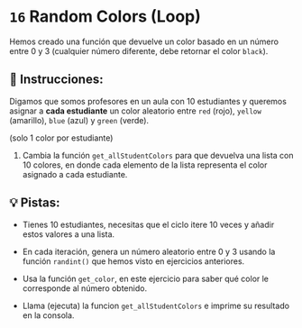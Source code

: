 # `16` Random Colors (Loop)

Hemos creado una función que devuelve un color basado en un número entre 0 y 3 (cualquier número diferente, debe retornar el color `black`).

## 📝 Instrucciones:

Digamos que somos profesores en un aula con 10 estudiantes y queremos asignar a **cada estudiante** un color aleatorio entre `red` (rojo), `yellow` (amarillo), `blue` (azul) y `green` (verde).

(solo 1 color por estudiante)

1. Cambia la función `get_allStudentColors` para que devuelva una lista con 10 colores, en donde cada elemento de la lista representa el color asignado a cada estudiante.

## 💡 Pistas:

+ Tienes 10 estudiantes, necesitas que el ciclo itere 10 veces y añadir estos valores a una lista.

+ En cada iteración, genera un número aleatorio entre 0 y 3 usando la función `randint()` que hemos visto en ejercicios anteriores.

+ Usa la función `get_color`, en este ejercicio para saber qué color le corresponde al número obtenido.

+ Llama (ejecuta) la funcion `get_allStudentColors` e imprime su resultado en la consola.

